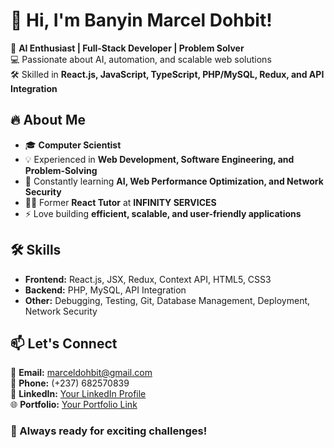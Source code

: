 # 👋 Hi, I'm Banyin Marcel Dohbit!  

🚀 **AI Enthusiast | Full-Stack Developer | Problem Solver**  
💻 Passionate about AI, automation, and scalable web solutions  
🛠️ Skilled in **React.js, JavaScript, TypeScript, PHP/MySQL, Redux, and API Integration**  

## 🔥 About Me  
- 🎓 **Computer Scientist**  
- 💡 Experienced in **Web Development, Software Engineering, and Problem-Solving**  
- 🌱 Constantly learning **AI, Web Performance Optimization, and Network Security**  
- 👨‍💻 Former **React Tutor** at **INFINITY SERVICES**  
- ⚡ Love building **efficient, scalable, and user-friendly applications**  

## 🛠️ Skills  
- **Frontend:** React.js, JSX, Redux, Context API, HTML5, CSS3  
- **Backend:** PHP, MySQL, API Integration  
- **Other:** Debugging, Testing, Git, Database Management, Deployment, Network Security  

## 📫 Let's Connect  
📩 **Email:** [marceldohbit@gmail.com](mailto:marceldohbit@gmail.com)  
📱 **Phone:** (+237) 682570839  
💼 **LinkedIn:** [Your LinkedIn Profile](#)  
🌐 **Portfolio:** [Your Portfolio Link](#)  

### 🚀 Always ready for exciting challenges!  
